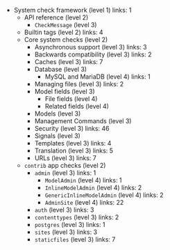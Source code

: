 - System check framework (level 1)
  links: 1
  - API reference (level 2)
    - `CheckMessage` (level 3)
  - Builtin tags (level 2)
    links: 4
  - Core system checks (level 2)
    - Asynchronous support (level 3)
      links: 3
    - Backwards compatibility (level 3)
      links: 2
    - Caches (level 3)
      links: 7
    - Database (level 3)
      - MySQL and MariaDB (level 4)
        links: 1
    - Managing files (level 3)
      links: 2
    - Model fields (level 3)
      - File fields (level 4)
      - Related fields (level 4)
    - Models (level 3)
    - Management Commands (level 3)
    - Security (level 3)
      links: 46
    - Signals (level 3)
    - Templates (level 3)
      links: 4
    - Translation (level 3)
      links: 5
    - URLs (level 3)
      links: 7
  - `contrib` app checks (level 2)
    - `admin` (level 3)
      links: 1
      - `ModelAdmin` (level 4)
        links: 1
      - `InlineModelAdmin` (level 4)
        links: 2
      - `GenericInlineModelAdmin` (level 4)
        links: 2
      - `AdminSite` (level 4)
        links: 22
    - `auth` (level 3)
      links: 3
    - `contenttypes` (level 3)
      links: 2
    - `postgres` (level 3)
      links: 1
    - `sites` (level 3)
      links: 3
    - `staticfiles` (level 3)
      links: 7

